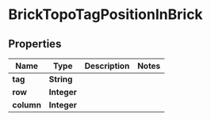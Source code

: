 

# BrickTopoTagPositionInBrick


## Properties

Name | Type | Description | Notes
------------ | ------------- | ------------- | -------------
**tag** | **String** |  | 
**row** | **Integer** |  | 
**column** | **Integer** |  | 



